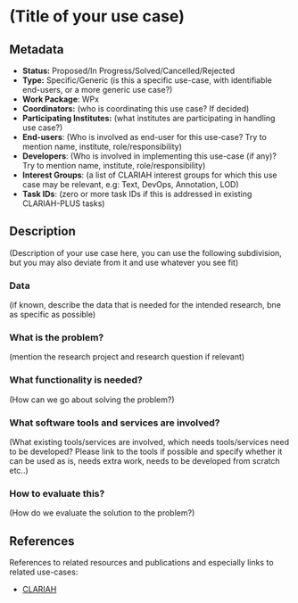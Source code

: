 # (Title of your use case)

## Metadata

* **Status:**  Proposed/In Progress/Solved/Cancelled/Rejected
* **Type:** Specific/Generic (is this a specific use-case, with identifiable end-users, or a more generic use case?)
* **Work Package**: WPx
* **Coordinators:**  (who is coordinating this use case? If decided)
* **Participating Institutes:** (what institutes are participating in handling use case?)
* **End-users**: (Who is involved as end-user for this use-case? Try to mention name, institute, role/responsibility)
* **Developers**: (Who is involved in implementing this use-case (if any)? Try to mention name, institute, role/responsibility)
* **Interest Groups**: (a list of CLARIAH interest groups for which this use case may be relevant, e.g: Text, DevOps, Annotation, LOD)
* **Task IDs**: (zero or more task IDs if this is addressed in existing CLARIAH-PLUS tasks)

## Description

(Description of your use case here, you can use the following subdivision, but you may also deviate from it and use whatever you see fit)

### Data

(if known, describe the data that is needed for the intended research, bne as specific as possible)

### What is the problem?

(mention the research project and research question if relevant)

### What functionality is needed?

(How can we go about solving the problem?)

### What software tools and services are involved?

(What existing tools/services are involved, which needs tools/services need to be developed? Please link to the tools if possible and specify whether it can be used as is, needs extra work, needs to be developed from scratch etc..)

### How to evaluate this?

(How do we evaluate the solution to the problem?)

## References

References to related resources and publications and especially links to related use-cases:

* [CLARIAH](https://clariah.nl)

